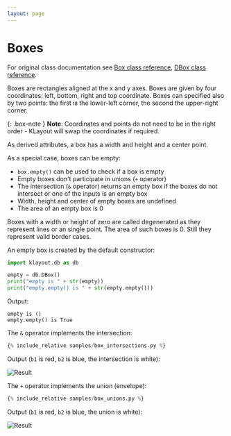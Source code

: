 ```yaml
---
layout: page
---
```


# Boxes

For original class documentation see [Box class reference](https://www.klayout.org/doc-qt5/code/class_Box.html),
[DBox class reference](https://www.klayout.org/doc-qt5/code/class_DBox.html).

Boxes are rectangles aligned at the x and y axes. Boxes are given by 
four coordinates: left, bottom, right and top coordinate. Boxes can 
specified also by two points: the first is the lower-left corner, the second
the upper-right corner. 

{: .box-note }
**Note**: Coordinates and points do not need to be in the right
order - KLayout will swap the coordinates if required.

As derived attributes, a box has a width and height and a center point.

As a special case, boxes can be empty:

* `box.empty()` can be used to check if a box is empty
* Empty boxes don't participate in unions (`+` operator)
* The intersection (`&` operator) returns an empty box if the boxes do not intersect or one of the inputs is an empty box
* Width, height and center of empty boxes are undefined
* The area of an empty box is 0

Boxes with a width or height of zero are called degenerated as they represent 
lines or an single point. The area of such boxes is 0. Still they represent valid border cases.

An empty box is created by the default constructor:
```python
import klayout.db as db

empty = db.DBox()
print("empty is " + str(empty))
print("empty.empty() is " + str(empty.empty()))
```

Output:
```
empty is ()
empty.empty() is True
```

The `&` operator implements the intersection:
```python
{% include_relative samples/box_intersections.py %}
```

Output (`b1` is red, `b2` is blue, the intersection is white):

![Result](../samples/box_intersections.png)

The `+` operator implements the union (envelope):
```python
{% include_relative samples/box_unions.py %}
```

Output (`b1` is red, `b2` is blue, the union is white):

![Result](../samples/box_unions.png)



